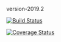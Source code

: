 version-2019.2


[![Build Status](https://travis-ci.org/JuanIgMartinez/version-2019.2.svg?branch=master)](https://travis-ci.org/JuanIgMartinez/version-2019.2)


[![Coverage Status](https://coveralls.io/repos/github/JuanIgMartinez/version-2019.2/badge.svg?branch=master)](https://coveralls.io/github/JuanIgMartinez/version-2019.2?branch=master)